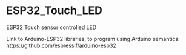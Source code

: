 # ESP32_Touch_LED
ESP32 Touch sensor controlled LED

Link to Arduino-ESP32 libraries, to program using Arduino semantics:
https://github.com/espressif/arduino-esp32
